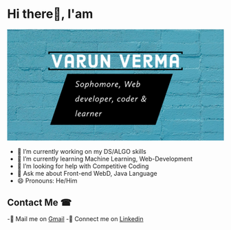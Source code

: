 # Hi there👋, I'am

![](Varun.png)

- 🔭 I’m currently working on my DS/ALGO skills
- 🌱 I’m currently learning Machine Learning, Web-Development
- 🤔 I’m looking for help with Competitive Coding
- 💬 Ask me about Front-end WebD, Java Language 
- 😄 Pronouns: He/Him

## Contact Me ☎
 -📧 Mail me on [Gmail](mailto:28varun28pp@gmail.com)
 -🔗 Connect me on [Linkedin](https://www.linkedin.com/in/varun-verma-a-budding-engineer/)
